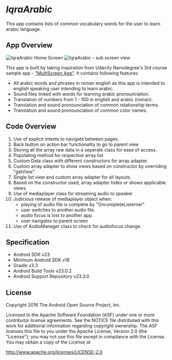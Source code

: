*IqraArabic*
===================================

This app contains lists of common vocabulary words for the user to learn arabic language.

## App Overview

![IqraArabic Home Screen](http://i.imgur.com/QCS5TGG.png)
![IqraArabic - sub screen view](http://i.imgur.com/xYDbPNB.png)


This app is built by taking inspiration from Udacity Nanodegree's 3rd course sample app - ["MultiScreen App"](https://www.udacity.com/course/android-basics-multi-screen-apps--ud839).
It contains following features:
*   All arabic words and phrases in roman english as this app is intended to english speaking user intending to learn arabic.
*   Sound files linked with words for learning arabic pronounciation.
*   Translation of numbers from 1 - 100 in english and arabic (roman).
*   Translation and sound pronounciation of common relationship terms.
*   Translation and sound pronounciation of common color names. 

## Code Overview
1.  Use of explicit intents to navigate between pages.
2.  Back button on action bar functionality to go to parent view
3.  Storing all the array raw data in a seperate class for ease of access.
4.  Populating method for respective array list
1.  Custom Data class with different constructors for array adapter.
5.  Custom array adapter to show views based on constructor by overriding "getView".
6.  Single list view and custom array adapter for all layouts.
7.  Based on the constructor used, array adapter hides or shows applicable views.
8.  Use of mediaplayer class for streaming audio to speaker
9.  Judicious release of mediaplayer object when:
    *   playing of audio file is complete by "OncompleteListerner"
    *   user switches to another audio file.
    *   audio focus is lost to another app.
    *   user navigates to parent screen
10. Use of AudioManager class to check for audiofocus change.

Specification
--------------

- Android SDK v23
- Minimum Android SDK v18
- Gradle v3.3
- Android Build Tools v23.0.2
- Android Support Repository v23.3.0

License
-------

Copyright 2016 The Android Open Source Project, Inc.

Licensed to the Apache Software Foundation (ASF) under one or more contributor
license agreements.  See the NOTICE file distributed with this work for
additional information regarding copyright ownership.  The ASF licenses this
file to you under the Apache License, Version 2.0 (the "License"); you may not
use this file except in compliance with the License.  You may obtain a copy of
the License at

http://www.apache.org/licenses/LICENSE-2.0

